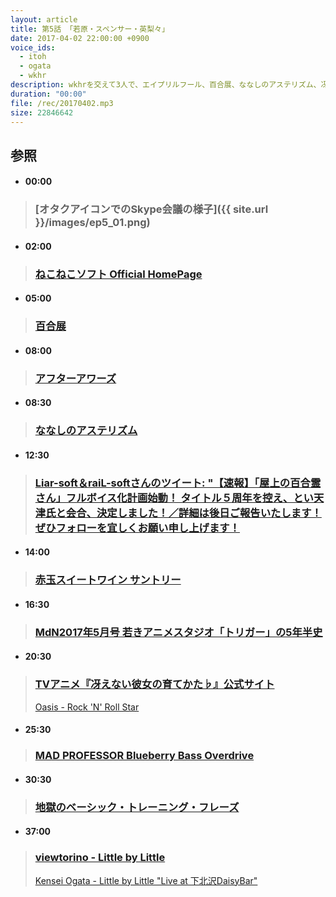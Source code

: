 ```yaml
---
layout: article
title: 第5話 「若原・スペンサー・英梨々」
date: 2017-04-02 22:00:00 +0900
voice_ids:
  - itoh
  - ogata
  - wkhr
description: wkhrを交えて3人で、エイプリルフール、百合展、ななしのアステリズム、冴えない彼女の育てかた、エモさとぶちかましなどについて話しました。
duration: "00:00"
file: /rec/20170402.mp3
size: 22846642
---
```


## 参照

- #### 00:00
> ### [オタクアイコンでのSkype会議の様子]({{ site.url }}/images/ep5_01.png)

- #### 02:00
> ### [ねこねこソフト Official HomePage](www.din.or.jp/~nekoneko/)

- #### 05:00
> ### [百合展](http://www.yuriten.com/2017/)

- #### 08:00
> ### [アフターアワーズ](http://amzn.asia/dWhlpPK)

- #### 08:30
> ### [ななしのアステリズム](http://www.ganganonline.com/contents/nanashino/)

- #### 12:30
> ### [Liar-soft＆raiL-softさんのツイート: "【速報】「屋上の百合霊さん」フルボイス化計画始動！ タイトル５周年を控え、とい天津氏と会合、決定しました！／詳細は後日ご報告いたします！ぜひフォローを宜しくお願い申し上げます！](https://twitter.com/liar_railsoft/status/845205907331989505)

- #### 14:00
> ### [赤玉スイートワイン サントリー](http://www.suntory.co.jp/wine/original/akadama/)

- #### 16:30
> ### [MdN2017年5月号 若きアニメスタジオ「トリガー」の5年半史](http://www.mdn.co.jp/di/MdN/)

- #### 20:30
> ### [TVアニメ『冴えない彼女の育てかた♭』公式サイト](http://www.saenai.tv/)
> [Oasis - Rock 'N' Roll Star](https://www.youtube.com/watch?v=3aatEBIZHNU)

- #### 25:30
> ### [MAD PROFESSOR Blueberry Bass Overdrive](http://www.mpamp.com/factory-pedals/blueberry-bass-overdrive/)

- #### 30:30
> ### [地獄のベーシック・トレーニング・フレーズ](http://amzn.asia/hkH4o8h)

- #### 37:00
> ### [viewtorino - Little by Little](https://soundcloud.com/viewtorino/little-by-little)
> [Kensei Ogata - Little by Little "Live at 下北沢DaisyBar" ](https://www.youtube.com/watch?v=8tnvio7LlvY)
